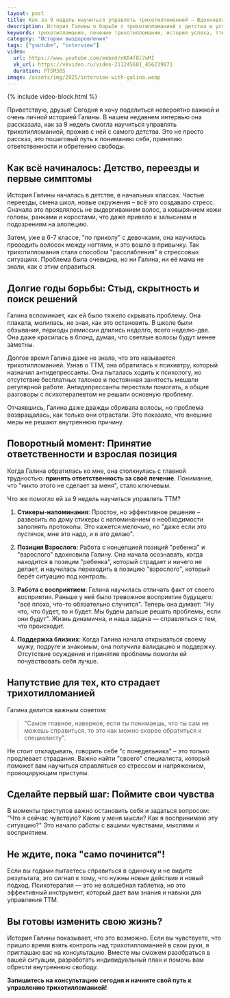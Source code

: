 ```yaml
---
layout: post
title: Как за 9 недель научиться управлять трихотилломанией — Вдохновляющая история Галины
description: История Галины о борьбе с трихотилломанией с детства и успешном управлении ею за 9 недель. Узнайте о роли принятия ответственности, протоколов, взрослой позиции и поддержки близких. Призыв к терапии и совет для тех, кто страдает ТТМ.
keywords: трихотилломания, лечение трихотилломании, история успеха, ттм, как справиться с трихотилломанией, психотерапия, кпт, принятие ответственности, протоколы, стыд, избегание, Оксана Коновалова, ttm-help, консультация.
category: "Истории выздоровления"
tags: ["youtube", "interview"]
video:
  url: https://www.youtube.com/embed/nK84f8l7wMI
  vk_url: https://vkvideo.ru/video-211245681_456239071
  duration: PT5M38S
image: /assets/img/2025/interview-with-galina.webp
---
```


{% include video-block.html %}

Приветствую, друзья! Сегодня я хочу поделиться невероятно важной и очень личной историей Галины. В нашем недавнем интервью она рассказала, 
как за 9 недель смогла научиться управлять трихотилломанией, прожив с ней с самого детства. Это не просто рассказ, это пошаговый путь к пониманию себя, принятию ответственности и обретению свободы.

## Как всё начиналось: Детство, переезды и первые симптомы

История Галины началась в детстве, в начальных классах. Частые переезды, смена школ, новые окружения – всё это создавало стресс. Сначала это проявлялось не выдергиванием волос, а ковырянием кожи головы, 
ранками и коростами, что даже привело к залысинам и подозрениям на алопецию.

Затем, уже в 6-7 классе, "по приколу" с девочками, она научилась проводить волосок между ногтями, и это вошло в привычку. 
Так трихотилломания стала способом "расслабления" в стрессовых ситуациях. Проблема была очевидна, но ни Галина, ни её мама не знали, как с этим справиться.

## Долгие годы борьбы: Стыд, скрытность и поиск решений

Галина вспоминает, как ей было тяжело скрывать проблему. Она плакала, молилась, не зная, как это остановить. В школе были обзывания, 
периоды ремиссии длились недолго, всего неделю-две. Она даже красилась в блонд, думая, что светлые волосы будут менее заметны.

Долгое время Галина даже не знала, что это называется трихотилломанией. Узнав о ТТМ, она обратилась к психиатру, который назначил антидепрессанты. 
Она пыталась ходить к психологу, но отсутствие бесплатных талонов и постоянная занятость мешали регулярной работе. Антидепрессанты перестали помогать, 
а общие разговоры с психотерапевтом не решали основную проблему.

Отчаявшись, Галина даже дважды сбривала волосы, но проблема возвращалась, как только они отрастали. Это показало, что внешние меры не решают внутреннюю причину.

## Поворотный момент: Принятие ответственности и взрослая позиция

Когда Галина обратилась ко мне, она столкнулась с главной трудностью: **принять ответственность за своё лечение**. Понимание, что "никто этого не сделает за меня", стало ключевым.

Что же помогло ей за 9 недель научиться управлять ТТМ?

1. **Стикеры-напоминания**: Простое, но эффективное решение – развесить по дому стикеры с напоминанием о необходимости заполнять протоколы. Это кажется мелочью, но "даже если это пустячок, мне это надо, и я это делаю".

2. **Позиция Взрослого**: Работа с концепцией позиций "ребенка" и "взрослого" вдохновила Галину. Она начала осознавать, когда находится в позиции "ребенка", который страдает и ничего не делает, и научилась переходить в позицию "взрослого", который берёт ситуацию под контроль.

3. **Работа с восприятием**: Галина научилась отличать факт от своего восприятия. Раньше у неё было тревожное восприятие будущего: "всё плохо, что-то обязательно случится". Теперь она думает: "Ну что, что будет, то и будет. Мы будем дальше решать проблемы, если они будут". Жизнь динамична, и наша задача — справляться с тем, что происходит.

4. **Поддержка близких**: Когда Галина начала открываться своему мужу, подруге и знакомым, она получила валидацию и поддержку. Отсутствие осуждения и принятие проблемы помогли ей почувствовать себя лучше.

## Напутствие для тех, кто страдает трихотилломанией

Галина делится важным советом: 
> "Самое главное, наверное, если ты понимаешь, что ты сам не можешь справиться, то это как можно скорее обратиться к специалисту". 

Не стоит откладывать, говорить себе "с понедельника" – это только продлевает страдания. Важно найти "своего" специалиста, который поможет вам научиться справляться со стрессом и напряжением, провоцирующим приступы.

## Сделайте первый шаг: Поймите свои чувства 

В моменты приступов важно остановить себя и задаться вопросом: "Что я сейчас чувствую? Какие у меня мысли? Как я воспринимаю эту ситуацию?" Это начало работы с вашими чувствами, мыслями и восприятием.

## Не ждите, пока "само починится"!

Если вы годами пытаетесь справиться в одиночку и не видите результата, это сигнал к тому, что нужны новые действия и новый подход. 
Психотерапия — это не волшебная таблетка, но это эффективный инструмент, который дает вам знания и навыки для управления ТТМ.

## Вы готовы изменить свою жизнь?

История Галины показывает, что это возможно. Если вы чувствуете, что пришло время взять контроль над трихотилломанией в свои руки, я приглашаю вас на консультацию. 
Вместе мы сможем разобраться в вашей ситуации, разработать индивидуальный план и помочь вам обрести внутреннюю свободу.

**Запишитесь на консультацию сегодня и начните свой путь к управлению трихотилломанией!**